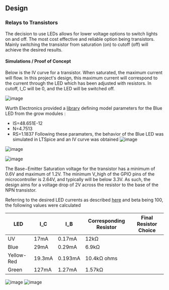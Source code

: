 ## Design

### Relays to Transistors

The decision to use LEDs allows for lower voltage options to switch lights on and off. The most cost effective and reliable option being transistors.
Mainly switching the transistor from saturation (on) to cutoff (off) will achieve the desired results.

#### Simulations / Proof of Concept
Below is the IV curve for a transistor. When saturated, the maximum current will flow. 
In this project's design, this maximum current will correspond to the current through the LED which has been adjusted with resistors.
In cutoff, I_C will be 0, and the LED will be switched off.

![image](https://user-images.githubusercontent.com/55333859/194380885-5f858004-563a-45f3-9f11-a8600dd6bacb.png)

Wurth Electronics provided a [library](https://www.we-online.com/web/en/electronic_components/produkte_pb/bauteilebibliotheken/main_frame_only/pspice.php) defining model parameters for the Blue LED from the grow modules : 
- IS=48.651E-12
- N=4.7513
- RS=1.1837
Following these paramaters, the behavior of the Blue LED was simulated in LTSpice and an IV curve was obtained
![image](https://user-images.githubusercontent.com/55333859/194440451-07d14b07-0c53-4258-8596-1031ad2374b0.png)

![image](https://user-images.githubusercontent.com/55333859/194470035-a03532dc-e168-49d2-b4bc-598472edf2d4.png)


![image](https://user-images.githubusercontent.com/55333859/194469670-997eb19c-9e39-4dbe-bd8a-044473470bd9.png)

The Base−Emitter Saturation voltage for the transistor has a minimum of 0.6V and maximum of 1.2V.
The minimum V_high of the GPIO pins of the microcontroller is 2.64V, and typically will be below 3.3V.
As such, the design aims for a voltage drop of 2V across the resistor to the base of the NPN transistor.

Referring to the desired LED currents as described [here](https://github.com/heonjang/LightControlSystem/blob/main/October%205th.md) and 
beta being 100, the following values were calculated

| LED      | I_C | I_B | Corresponding Resistor |Final Resistor Choice |
| ----------- | ----------- |  ----------- |  ----------- |  ----------- | 
| UV |   17mA | 0.17mA | 12kΩ|  |
| Blue |  29mA |  0.29mA| 6.9kΩ ||
| Yellow-Red | 19.3mA |  0.193mA|  10.4kΩ ohms |  |
| Green | 127mA |  1.27mA|  1.57kΩ | |


![image](https://user-images.githubusercontent.com/55333859/194468316-a87cef74-6c29-4409-9441-299f900aa319.png)
![image](https://user-images.githubusercontent.com/55333859/194468360-97ed0e33-b997-4ade-a16c-d1034910330e.png)


